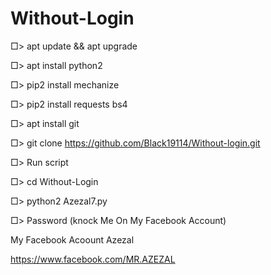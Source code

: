 # Without-Login

□> apt update && apt upgrade


□> apt install python2

 
□> pip2 install mechanize 

 
□> pip2 install requests bs4  


□> apt install git 

 
□> git clone https://github.com/Black19114/Without-login.git


□> Run script

□> cd Without-Login


□> python2 Azezal7.py

□> Password (knock Me On My Facebook Account)

My Facebook Acoount Azezal

https://www.facebook.com/MR.AZEZAL
